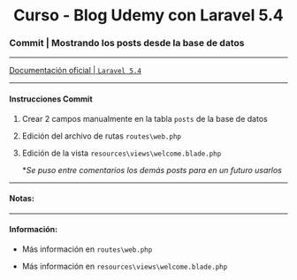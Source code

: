 
<!-- title -->
<h1 align="center">Curso - Blog Udemy con Laravel 5.4</h1>
<!-- end title -->

<!-- commit name -->
### Commit | __Mostrando los posts desde la base de datos__
<!-- end commit name -->

- - - - - - - - - - - - - - - - - - - - - - - - - - - - - -

<!-- official documentation -->
[Documentación oficial | `Laravel 5.4` ](https://laravel.com/docs/5.4)
<!-- end official documentation -->

- - - - - - - - - - - - - - - - - - - - - - - - - - - - - -

<!-- commit instructions -->
#### Instrucciones Commit
1. Crear 2 campos manualmente en la tabla `posts` de la base de datos
2. Edición del archivo de rutas `routes\web.php`
3. Edición de la vista `resources\views\welcome.blade.php`
   
   **Se puso entre comentarios los demás posts para en un futuro usarlos*
<!-- end commit instructions -->

- - - - - - - - - - - - - - - - - - - - - - - - - - - - - -

<!-- notes -->
#### Notas:
<!-- end notes -->

- - - - - - - - - - - - - - - - - - - - - - - - - - - - - -

<!-- information -->
#### Información:
- Más información en `routes\web.php`

- Más información en `resources\views\welcome.blade.php`
<!-- end information -->